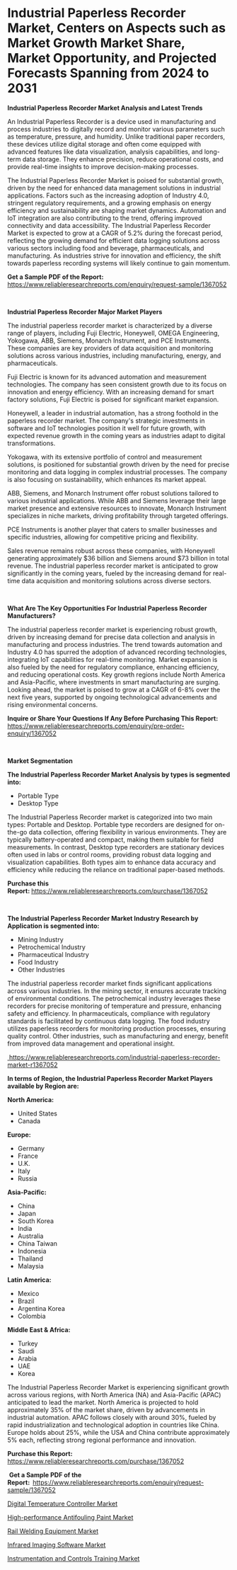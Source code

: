 <p><h1>Industrial Paperless Recorder Market, Centers on Aspects such as Market Growth Market Share, Market Opportunity, and Projected Forecasts Spanning from 2024 to 2031</h1></p><p><strong>Industrial Paperless Recorder Market Analysis and Latest Trends</strong></p>
<p><p>An Industrial Paperless Recorder is a device used in manufacturing and process industries to digitally record and monitor various parameters such as temperature, pressure, and humidity. Unlike traditional paper recorders, these devices utilize digital storage and often come equipped with advanced features like data visualization, analysis capabilities, and long-term data storage. They enhance precision, reduce operational costs, and provide real-time insights to improve decision-making processes.</p><p>The Industrial Paperless Recorder Market is poised for substantial growth, driven by the need for enhanced data management solutions in industrial applications. Factors such as the increasing adoption of Industry 4.0, stringent regulatory requirements, and a growing emphasis on energy efficiency and sustainability are shaping market dynamics. Automation and IoT integration are also contributing to the trend, offering improved connectivity and data accessibility. The Industrial Paperless Recorder Market is expected to grow at a CAGR of 5.2% during the forecast period, reflecting the growing demand for efficient data logging solutions across various sectors including food and beverage, pharmaceuticals, and manufacturing. As industries strive for innovation and efficiency, the shift towards paperless recording systems will likely continue to gain momentum.</p></p>
<p><strong>Get a Sample PDF of the Report:&nbsp;</strong> <a href="https://www.reliableresearchreports.com/enquiry/request-sample/1367052?utm_campaign=4&utm_medium=2&utm_source=Github&utm_content=ia&utm_term=06122024&utm_id=industrial-paperless-recorder">https://www.reliableresearchreports.com/enquiry/request-sample/1367052</a></p>
<p>&nbsp;</p>
<p><strong>Industrial Paperless Recorder Major Market Players</strong></p>
<p><p>The industrial paperless recorder market is characterized by a diverse range of players, including Fuji Electric, Honeywell, OMEGA Engineering, Yokogawa, ABB, Siemens, Monarch Instrument, and PCE Instruments. These companies are key providers of data acquisition and monitoring solutions across various industries, including manufacturing, energy, and pharmaceuticals.</p><p>Fuji Electric is known for its advanced automation and measurement technologies. The company has seen consistent growth due to its focus on innovation and energy efficiency. With an increasing demand for smart factory solutions, Fuji Electric is poised for significant market expansion.</p><p>Honeywell, a leader in industrial automation, has a strong foothold in the paperless recorder market. The company's strategic investments in software and IoT technologies position it well for future growth, with expected revenue growth in the coming years as industries adapt to digital transformations.</p><p>Yokogawa, with its extensive portfolio of control and measurement solutions, is positioned for substantial growth driven by the need for precise monitoring and data logging in complex industrial processes. The company is also focusing on sustainability, which enhances its market appeal.</p><p>ABB, Siemens, and Monarch Instrument offer robust solutions tailored to various industrial applications. While ABB and Siemens leverage their large market presence and extensive resources to innovate, Monarch Instrument specializes in niche markets, driving profitability through targeted offerings.</p><p>PCE Instruments is another player that caters to smaller businesses and specific industries, allowing for competitive pricing and flexibility.</p><p>Sales revenue remains robust across these companies, with Honeywell generating approximately $36 billion and Siemens around $73 billion in total revenue. The industrial paperless recorder market is anticipated to grow significantly in the coming years, fueled by the increasing demand for real-time data acquisition and monitoring solutions across diverse sectors.</p></p>
<p>&nbsp;</p>
<p><strong>What Are The Key Opportunities For Industrial Paperless Recorder Manufacturers?</strong></p>
<p><p>The industrial paperless recorder market is experiencing robust growth, driven by increasing demand for precise data collection and analysis in manufacturing and process industries. The trend towards automation and Industry 4.0 has spurred the adoption of advanced recording technologies, integrating IoT capabilities for real-time monitoring. Market expansion is also fueled by the need for regulatory compliance, enhancing efficiency, and reducing operational costs. Key growth regions include North America and Asia-Pacific, where investments in smart manufacturing are surging. Looking ahead, the market is poised to grow at a CAGR of 6-8% over the next five years, supported by ongoing technological advancements and rising environmental concerns.</p></p>
<p><strong>Inquire or Share Your Questions If Any Before Purchasing This Report:</strong> <a href="https://www.reliableresearchreports.com/enquiry/pre-order-enquiry/1367052?utm_campaign=4&utm_medium=2&utm_source=Github&utm_content=ia&utm_term=06122024&utm_id=industrial-paperless-recorder">https://www.reliableresearchreports.com/enquiry/pre-order-enquiry/1367052</a></p>
<p>&nbsp;</p>
<p><strong>Market Segmentation</strong></p>
<p><strong>The Industrial Paperless Recorder Market Analysis by types is segmented into:</strong></p>
<p><ul><li>Portable Type</li><li>Desktop Type</li></ul></p>
<p><p>The Industrial Paperless Recorder market is categorized into two main types: Portable and Desktop. Portable type recorders are designed for on-the-go data collection, offering flexibility in various environments. They are typically battery-operated and compact, making them suitable for field measurements. In contrast, Desktop type recorders are stationary devices often used in labs or control rooms, providing robust data logging and visualization capabilities. Both types aim to enhance data accuracy and efficiency while reducing the reliance on traditional paper-based methods.</p></p>
<p><strong>Purchase this Report:&nbsp;</strong><a href="https://www.reliableresearchreports.com/purchase/1367052?utm_campaign=4&utm_medium=2&utm_source=Github&utm_content=ia&utm_term=06122024&utm_id=industrial-paperless-recorder">https://www.reliableresearchreports.com/purchase/1367052</a></p>
<p>&nbsp;</p>
<p><strong>The Industrial Paperless Recorder Market Industry Research by Application is segmented into:</strong></p>
<p><ul><li>Mining Industry</li><li>Petrochemical Industry</li><li>Pharmaceutical Industry</li><li>Food Industry</li><li>Other Industries</li></ul></p>
<p><p>The industrial paperless recorder market finds significant applications across various industries. In the mining sector, it ensures accurate tracking of environmental conditions. The petrochemical industry leverages these recorders for precise monitoring of temperature and pressure, enhancing safety and efficiency. In pharmaceuticals, compliance with regulatory standards is facilitated by continuous data logging. The food industry utilizes paperless recorders for monitoring production processes, ensuring quality control. Other industries, such as manufacturing and energy, benefit from improved data management and operational insight.</p></p>
<p><a href="https://www.reliableresearchreports.com/industrial-paperless-recorder-market-r1367052?utm_campaign=4&utm_medium=2&utm_source=Github&utm_content=ia&utm_term=06122024&utm_id=industrial-paperless-recorder">&nbsp;https://www.reliableresearchreports.com/industrial-paperless-recorder-market-r1367052</a></p>
<p><strong>In terms of Region, the Industrial Paperless Recorder Market Players available by Region are:</strong></p>
<p>
    <p> <strong> North America: </strong>
        <ul>
            <li>United States</li>
            <li>Canada</li>
        </ul>
        </p> 
    <p> <strong> Europe: </strong>
        <ul>
            <li>Germany</li>
            <li>France</li>
            <li>U.K.</li>
            <li>Italy</li>
            <li>Russia</li>
        </ul>
        </p> 
    <p> <strong> Asia-Pacific: </strong>
        <ul>
            <li>China</li>
            <li>Japan</li>
            <li>South Korea</li>
            <li>India</li>
            <li>Australia</li>
            <li>China Taiwan</li>
            <li>Indonesia</li>
            <li>Thailand</li>
            <li>Malaysia</li>
        </ul>
        </p> 
    <p> <strong> Latin America: </strong>
        <ul>
            <li>Mexico</li>
            <li>Brazil</li>
            <li>Argentina Korea</li>
            <li>Colombia</li>
        </ul>
        </p> 
    <p> <strong> Middle East & Africa: </strong>
        <ul>
            <li>Turkey</li>
            <li>Saudi</li>
            <li>Arabia</li>
            <li>UAE</li>
            <li>Korea</li>
        </ul>
    </p>
    </p>
<p><p>The Industrial Paperless Recorder Market is experiencing significant growth across various regions, with North America (NA) and Asia-Pacific (APAC) anticipated to lead the market. North America is projected to hold approximately 35% of the market share, driven by advancements in industrial automation. APAC follows closely with around 30%, fueled by rapid industrialization and technological adoption in countries like China. Europe holds about 25%, while the USA and China contribute approximately 5% each, reflecting strong regional performance and innovation.</p></p>
<p><strong>Purchase this Report: </strong><a href="https://www.reliableresearchreports.com/purchase/1367052?utm_campaign=4&utm_medium=2&utm_source=Github&utm_content=ia&utm_term=06122024&utm_id=industrial-paperless-recorder">https://www.reliableresearchreports.com/purchase/1367052</a></p>
<p>&nbsp;<strong>Get a Sample PDF of the Report:&nbsp;&nbsp;</strong><a href="https://www.reliableresearchreports.com/enquiry/request-sample/1367052?utm_campaign=4&utm_medium=2&utm_source=Github&utm_content=ia&utm_term=06122024&utm_id=industrial-paperless-recorder">https://www.reliableresearchreports.com/enquiry/request-sample/1367052</a></p>
<p><strong></strong></p>
<p><p><a href="https://github.com/sca704osol/Market-Research-Report-List-1/blob/main/digital-temperature-controller-market.md?utm_campaign=4&utm_medium=2&utm_source=Github&utm_content=ia&utm_term=06122024&utm_id=industrial-paperless-recorder">Digital Temperature Controller Market</a></p><p><a href="https://issuu.com/reportprime-2/docs/high-performance-antifouling-paint-market-size-203?utm_campaign=4&utm_medium=2&utm_source=Github&utm_content=ia&utm_term=06122024&utm_id=industrial-paperless-recorder">High-performance Antifouling Paint Market</a></p><p><a href="https://github.com/mauripalmi/Market-Research-Report-List-5/blob/main/rail-welding-equipment-market.md?utm_campaign=4&utm_medium=2&utm_source=Github&utm_content=ia&utm_term=06122024&utm_id=industrial-paperless-recorder">Rail Welding Equipment Market</a></p><p><a href="https://www.linkedin.com/pulse/infrared-imaging-software-market-overview-size-value-yedze?utm_campaign=4&utm_medium=2&utm_source=Github&utm_content=ia&utm_term=06122024&utm_id=industrial-paperless-recorder">Infrared Imaging Software Market</a></p><p><a href="https://www.linkedin.com/pulse/instrumentation-controls-training-market-challenges-forecasts-omv3e?utm_campaign=4&utm_medium=2&utm_source=Github&utm_content=ia&utm_term=06122024&utm_id=industrial-paperless-recorder">Instrumentation and Controls Training Market</a></p></p>